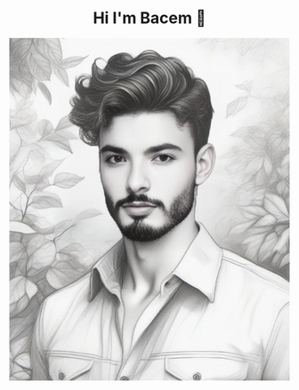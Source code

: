 <h1 align="center">Hi I'm Bacem 👋</h1>
<p align="center">
  <a href=""></a>
   <a href=""></a>
</p>

<img src="https://github.com/bacembenhfayehd/img/blob/main/imgs/bacim.jpg"/>

<!--
**bacembenhfayehd/bacembenhfayehd** is a ✨ _special_ ✨ repository because its `README.md` (this file) appears on your GitHub profile.

Here are some ideas to get you started:

- 🔭 I’m currently working on ...
- 🌱 I’m currently learning ...
- 👯 I’m looking to collaborate on ...
- 🤔 I’m looking for help with ...
- 💬 Ask me about ...
- 📫 How to reach me: ...
- 😄 Pronouns: ...
- ⚡ Fun fact: ...
-->
